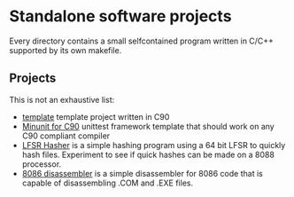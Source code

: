 # Standalone software projects
Every directory contains a small selfcontained program written in C/C++ supported by its own makefile.
## Projects
This is not an exhaustive list:
* [template](template.c90/README.md) template project written in C90
* [Minunit for C90](minunit.c90/README.md) unittest framework template that should work on any C90 compliant compiler
* [LFSR Hasher](LFSR_hash.c90/README.md) is a simple hashing program using a 64 bit LFSR to quickly hash files. Experiment to see if quick hashes can be made on a 8088 processor.
* [8086 disassembler](8086dis.c90/README.md) is a simple disassembler for 8086 code that is capable of disassembling .COM and .EXE files.
